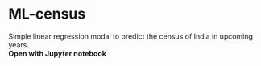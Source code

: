 # ML-census
Simple linear regression modal to predict the census of India in upcoming years.<br/>
**Open with Jupyter notebook**
